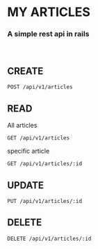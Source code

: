 # MY ARTICLES

### A simple rest api in rails

<br>

## CREATE

`POST /api/v1/articles`

## READ 

All articles

`GET /api/v1/articles`

specific article

`GET /api/v1/articles/:id`

## UPDATE

`PUT /api/v1/articles/:id`

## DELETE

`DELETE /api/v1/articles/:id`
